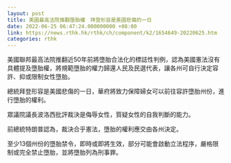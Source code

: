 ```yaml
---
layout: post
title: 美國最高法院推翻墮胎權　拜登形容是美國悲傷的一日
date: 2022-06-25 06:47:24.000000000 +08:00
link: https://news.rthk.hk/rthk/ch/component/k2/1654649-20220625.htm
categories: rthk
---
```


美國聯邦最高法院推翻近50年前將墮胎合法化的標誌性判例，認為美國憲法沒有具體提及墮胎權，將規範墮胎的權力歸還人民及民選代表，讓各州可自行決定容許、抑或限制女性墮胎。

總統拜登形容是美國悲傷的一日，華府將致力保障婦女可以前往容許墮胎州份，進行墮胎的權利。

眾議院議長波洛西批評裁決是侮辱女性，質疑女性的自我判斷的能力。

前總統特朗普認為，裁決合乎憲法，墮胎的權利應交由各州決定。

至少13個州份的墮胎禁令，即時或即將生效，部分可能會啟動立法程序，嚴格限制或完全禁止墮胎，並將墮胎列為刑事罪。
